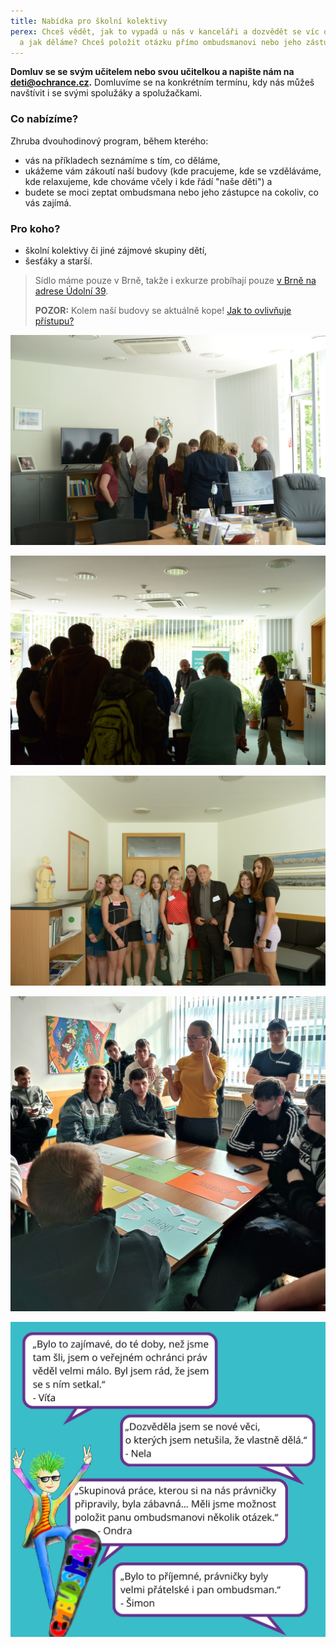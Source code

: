 ```yaml
---
title: Nabídka pro školní kolektivy
perex: Chceš vědět, jak to vypadá u nás v kanceláři a dozvědět se víc o tom, co
  a jak děláme? Chceš položit otázku přímo ombudsmanovi nebo jeho zástupci?
---
```

**Domluv se se svým učitelem nebo svou učitelkou a napište nám na deti@ochrance.cz.** Domluvíme se na konkrétním termínu, kdy nás můžeš navštívit i se svými spolužáky a spolužačkami.

### Co nabízíme?

Zhruba dvouhodinový program, během kterého:

* vás na příkladech seznámíme s tím, co děláme,
* ukážeme vám zákoutí naší budovy (kde pracujeme, kde se vzděláváme, kde relaxujeme, kde chováme včely i kde řádí "naše děti") a 
* budete se moci zeptat ombudsmana nebo jeho zástupce na cokoliv, co vás zajímá. 

### Pro koho?

* školní kolektivy či jiné zájmové skupiny dětí,
* šesťáky a starší.

> Sídlo máme pouze v Brně, takže i exkurze probíhají pouze [v Brně na adrese Údolní 39](https://www.ochrance.cz/kontakt/). 
>
> **POZOR:** Kolem naší budovy se aktuálně kope! [Jak to ovlivňuje přístupu?](https://kopemezabrno.cz/uzavirky-a-omezeni/udolni-usek-mezi-husovou-a-jirikovskeho/)

![Ombudsman ukazuje dětem obraz ve své kanceláři](dsc_0505.jpg "Tento obraz mi namaloval slon! říká ombudsman dětem na exkurzi.")

![Děti diskutují s ombudsmanem v jeho kanceláři.  ](dsc_1287.jpg "Děti na exkurzi diskutují s ombudsmanem v jeho kanceláři.")

![Děti a jejich učitelka stojí v kanceláři ombudsmana.](dsc_0509.jpg "Skupinová fotografie s ombudsmanem v jeho kanceláři")

![](341070637_744534580473974_3888828716914193211_n.jpg "Těšit se můžete na různorodé aktivity, práci ve skupinách i prohlídku našich budov. ")

![Na obrázku je maskot deti.ochrance.cz (chlapec s zeleným čírem na skateboardu) a bubliny, v nichž je obsažena zpětná vazba od studentů.](340698713_1620445675125534_801826962798539212_n.png "Zpětná vazba od středoškoláků, kteří nás navštívili. ")